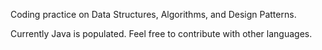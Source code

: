 Coding practice on Data Structures, Algorithms, and Design Patterns.

Currently Java is populated. Feel free to contribute with other languages.
